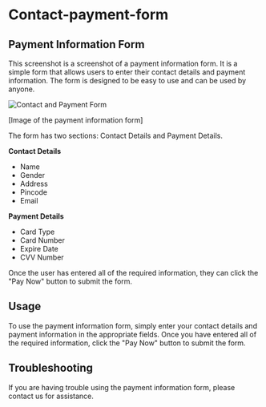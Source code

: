 # Contact-payment-form
## Payment Information Form

This screenshot is a screenshot of a payment information form. It is a simple form that allows users to enter their contact details and payment information. The form is designed to be easy to use and can be used by anyone.

![Contact and Payment Form](https://github.com/Abdul-76/Contact-payment-form/assets/143961577/d4a66174-a439-44d2-8e2c-65359af17be4)



[Image of the payment information form]

The form has two sections: Contact Details and Payment Details.

**Contact Details**

* Name
* Gender
* Address
* Pincode
* Email

**Payment Details**

* Card Type
* Card Number
* Expire Date
* CVV Number

Once the user has entered all of the required information, they can click the "Pay Now" button to submit the form.

## Usage

To use the payment information form, simply enter your contact details and payment information in the appropriate fields. Once you have entered all of the required information, click the "Pay Now" button to submit the form.

## Troubleshooting

If you are having trouble using the payment information form, please contact us for assistance.
